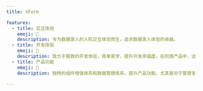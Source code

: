 ```yaml
---
title: XForm

features:
  - title: 交互体验
    emoji: 💎
    description: 专为数据录入的人机交互体验而生，追求数据录入体验的卓越。
  - title: 开发体验
    emoji: 🚀
    description: 致力于极致的开发体验，简单易学，提升开发幸福度。在同类产品中，这可能是你见过最简单易学的设计。
  - title: 产品功能
    emoji: 🌈
    description: 独特的组件增强体系和数据管理体系，提升产品功能。尤其是对于管理复杂数据的场景，显著提升系统健壮性和用户操作的精确性。

---
```


<IndexHeader></IndexHeader>

<IndexDemo></IndexDemo>

<IndexInfo></IndexInfo>